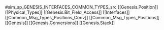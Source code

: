 #sim_sp_GENESIS_INTERFACES_COMMON_TYPES_src
[[Genesis.Position]]
[[Physical_Types]]
[[Genesis.Bit_Field_Access]]
[[Interfaces]]
[[Common_Msg_Types_Positions_Conv]]
[[Common_Msg_Types_Positions]]
[[Genesis]]
[[Genesis.Conversions]]
[[Genesis.Stack]]
